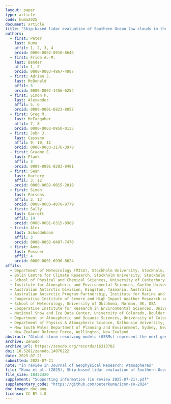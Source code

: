 ```yaml
---
layout: paper
type: article
code: kuma2025
document: article
title: "Ship-based lidar evaluation of Southern Ocean low clouds in the storm-resolving general circulation model ICON and the ERA5 and MERRA-2 reanalyses"
authors:
  - first: Peter
    last: Kuma
    affil: 1, 2, 3, 4
    orcid: 0000-0002-0910-8646
  - first: Frida A.-M.
    last: Bender
    affil: 1, 2
    orcid: 0000-0003-4867-4007
  - first: Adrian J.
    last: McDonald
    affil: 3
    orcid: 0000-0002-1456-6254
  - first: Simon P.
    last: Alexander
    affil: 5, 6
    orcid: 0000-0001-6823-8857
  - first: Greg M.
    last: McFarquhar
    affil: 7, 8
    orcid: 0000-0003-0950-0135
  - first: John J.
    last: Cassano
    affil: 9, 10, 11
    orcid: 0000-0003-3176-3978
  - first: Graeme E.
    last: Plank
    affil: 3
    orcid: 0009-0001-8283-0491
  - first: Sean
    last: Hartery
    affil: 3, 12
    orcid: 0000-0002-0015-2018
  - first: Simon
    last: Parsons
    affil: 3, 13
    orcid: 0000-0003-4878-9779
  - first: Sally
    last: Garrett
    affil: 14
    orcid: 0000-0001-6315-8989
  - first: Alex
    last: Schuddeboom
    affil: 3
    orcid: 0000-0002-0487-7470
  - first: Anna
    last: Possner
    affil: 4
    orcid: 0000-0001-6996-8624
affils:
  - Department of Meteorology (MISU), Stockholm University, Stockholm, Sweden
  - Bolin Centre for Climate Research, Stockholm University, Stockholm, Sweden
  - School of Physical and Chemical Sciences, University of Canterbury, Christchurch, Aotearoa/New Zealand
  - Institute for Atmospheric and Environmental Sciences, Goethe University Frankfurt, Frankfurt am Main, Hesse, Germany
  - Australian Antarctic Division, Kingston, Tasmania, Australia
  - Australian Antarctic Program Partnership, Institute for Marine and Antarctic Studies, University of Tasmania, Hobart, Tasmania, Australia
  - Cooperative Institute of Severe and High Impact Weather Research and Operations, University of Oklahoma, Norman, OK, USA
  - School of Meteorology, University of Oklahoma, Norman, OK, USA
  - Cooperative Institute for Research in Environmental Sciences, University of Colorado, Boulder, CO, USA
  - National Snow and Ice Data Center, University of Colorado, Boulder, CO, USA
  - Department of Atmospheric and Oceanic Sciences, University of Colorado, Boulder, CO, USA
  - Department of Physics & Atmospheric Science, Dalhousie University, Halifax, Canada
  - New South Wales Department of Planning and Environment, Sydney, New South Wales, Australia
  - New Zealand Defence Force, Wellington, New Zealand
abstract: "Global storm resolving models (GSRMs) represent the next generation of global climate models. One of them is a 5-km Icosahedral Nonhydrostatic Weather and Climate Model (ICON). Its high resolution means that parameterizations of convection and clouds, including subgrid-scale clouds, are omitted, relying on explicit simulation but necessarily utilizing microphysics and turbulence parameterizations. Standard-resolution (10–100 km) models, which use convection and cloud parameterizations, have substantial cloud biases over the Southern Ocean (SO), adversely affecting radiation and sea surface temperature. The SO is dominated by low clouds, which cannot be observed accurately from space due to overlapping clouds, attenuation, and ground clutter. We evaluated SO clouds in ICON and the ERA5 and MERRA-2 reanalyses using approximately 2400 days of lidar observations and 2300 radiosonde profiles from 31 voyages and a Macquarie Island station during 2010–2021, compared to the models using a ground-based lidar simulator. We found that ICON and the reanalyses underestimate the total cloud fraction by about 10 and 20%, respectively. ICON and ERA5 overestimate the cloud occurrence peak at about 500 m, associated with underestimated lower tropospheric stability and overestimated lifting condensation level. The reanalyses strongly underestimate fog and very low-level clouds, and MERRA-2 underestimates cloud occurrence at almost all heights. Outgoing shortwave radiation is overestimated in MERRA-2, implying a “too few, too bright” cloud problem. SO cloud and fog biases are a substantial issue in the analyzed models and result in shortwave and longwave radiation biases."
archive: Zenodo
archive_url: https://zenodo.org/records/16313702
doi: 10.5281/zenodo.14070222
date: 2025-07-21
submitted: 2025-07-21
note: "in review in Journal of Geophysical Research: Atmospheres"
file: "Kuma et al. (2025), Ship-based lidar evaluation of Southern Ocean low clouds in the storm-resolving general circulation model ICON and the ERA5 and MERRA-2 reanalyses (in review 2025-07-21).pdf"
file_size: 18422420
supplement: "Supporting information (in review 2025-07-21).pdf"
supplementary_code: "https://github.com/peterkuma/icon-so-2024"
doc_image: doc.png
license: CC BY 4.0
---
```

